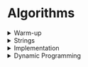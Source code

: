 # Algorithms

<details>
  <summary>Warm-up</summary>
  
  - [Diagonal Difference](https://github.com/wingkwong/hackerrank/tree/master/problem-solving/algorithms/warmup/diagonal-difference)
  - [A Very Big Sum](https://github.com/wingkwong/hackerrank/tree/master/problem-solving/algorithms/warmup/a-very-big-sum)
  - [Simple Array Sum](https://github.com/wingkwong/hackerrank/tree/master/problem-solving/algorithms/warmup/simple-array-sum)
  - [Compare the Triplets](https://github.com/wingkwong/hackerrank/tree/master/problem-solving/algorithms/warmup/compare-the-triplets)
  - [Birthday Cake Candles](https://github.com/wingkwong/hackerrank/tree/master/problem-solving/algorithms/warmup/birthday-cake-candles)
  - [Mini-Max Sum](https://github.com/wingkwong/hackerrank/tree/master/problem-solving/algorithms/warmup/mini-max-sum)
  - [Plus Minus](https://github.com/wingkwong/hackerrank/tree/master/problem-solving/algorithms/warmup/plus-minus)
  - [Staircase](https://github.com/wingkwong/hackerrank/tree/master/problem-solving/algorithms/warmup/staircase)
  - [Time Conversion](https://github.com/wingkwong/hackerrank/tree/master/problem-solving/algorithms/warmup/time-conversion)
</details>

<details>
  <summary>Strings</summary>

  - [Camel Case](https://github.com/wingkwong/hackerrank/tree/master/problem-solving/algorithms/strings/camelcase)
  - [Making Anagrams](https://github.com/wingkwong/hackerrank/tree/master/problem-solving/algorithms/strings/making-anagrams)
  - [Strong Password](https://github.com/wingkwong/hackerrank/tree/master/problem-solving/algorithms/strings/strong-password)
  - [HackerRank in a String](https://github.com/wingkwong/hackerrank/tree/master/problem-solving/algorithms/strings/hackerrank-in-a-string)
  - [Mars Exploration](https://github.com/wingkwong/hackerrank/tree/master/problem-solving/algorithms/strings/mars-exploration)
  - [Pangrams](https://github.com/wingkwong/hackerrank/tree/master/problem-solving/algorithms/strings/pangrams)
</details>

<details>
  <summary>Implementation</summary>

  - [Extra Long Factorials](https://github.com/wingkwong/hackerrank/tree/master/problem-solving/algorithms/implementation/extra-long-factorials)
  - [Grading Students](https://github.com/wingkwong/hackerrank/tree/master/problem-solving/algorithms/implementation/grading)
  - [The Time in Words](https://github.com/wingkwong/hackerrank/tree/master/problem-solving/algorithms/implementation/the-time-in-words)
  - [Migratory Birds](https://github.com/wingkwong/hackerrank/tree/master/problem-solving/algorithms/implementation/migratory-birds)
  - [Find Digits](https://github.com/wingkwong/hackerrank/tree/master/problem-solving/algorithms/implementation/find-digits)
  - [Breaking the Records](https://github.com/wingkwong/hackerrank/tree/master/problem-solving/algorithms/implementation/breaking-best-and-worst-records)
  - [The Hurdle Race](https://github.com/wingkwong/hackerrank/tree/master/problem-solving/algorithms/implementation/the-hurdle-race)
</details>


<details>
  <summary>Dynamic Programming</summary>

  - [The Longest Increasing Subsequence](https://github.com/wingkwong/hackerrank/tree/master/problem-solving/algorithms/dynamic-programming/longest-increasing-subsequent)
  - [Knapsack](https://github.com/wingkwong/hackerrank/tree/master/problem-solving/algorithms/dynamic-programming/unbounded-knapsack/problem)
</details>
